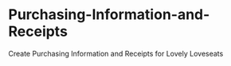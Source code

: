 # Purchasing-Information-and-Receipts
Create Purchasing Information and Receipts for Lovely Loveseats 

